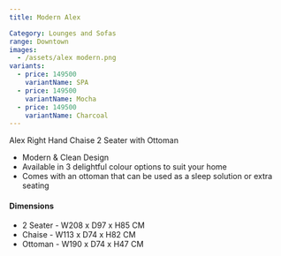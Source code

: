 ```yaml
---
title: Modern Alex

Category: Lounges and Sofas
range: Downtown
images:
  - /assets/alex modern.png
variants:
  - price: 149500
    variantName: SPA
  - price: 149500
    variantName: Mocha
  - price: 149500
    variantName: Charcoal
---
```

Alex Right Hand Chaise 2 Seater with Ottoman

* Modern & Clean Design
* Available in 3 delightful colour options to suit your home
* Comes with an ottoman that can be used as a sleep solution or extra seating



#### Dimensions
* 2 Seater - W208 x D97 x H85 CM
* Chaise - W113 x D74 x H82 CM
* Ottoman - W190 x D74 x H47 CM
